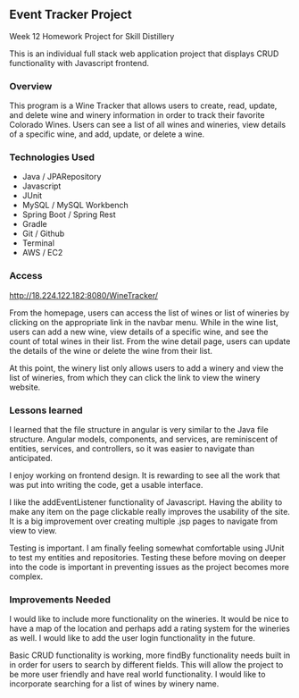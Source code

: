 ## Event Tracker Project

Week 12 Homework Project for Skill Distillery

This is an individual full stack web application project that displays CRUD
functionality with Javascript frontend.

### Overview

This program is a Wine Tracker that allows users to create, read, update, and
delete wine and winery information in order to track their favorite Colorado Wines.
Users can see a list of all wines and wineries, view details of a specific wine,
and add, update, or delete a wine.

### Technologies Used

-   Java / JPARepository
-   Javascript
-   JUnit
-   MySQL / MySQL Workbench
-   Spring Boot / Spring Rest
-   Gradle
-   Git / Github
-   Terminal
-   AWS / EC2

### Access

<http://18.224.122.182:8080/WineTracker/>

<!-- From the homepage, users can access the search features and add a wine to the
database. From the list of all wines, each row can be clicked to see the individual
wine information or sort the list by rating. Once the user is on the individual
wine page they can update or delete the wine using the pre-populated text input
boxes. -->

From the homepage, users can access the list of wines or list of wineries by
clicking on the appropriate link in the navbar menu. While in the wine list,
users can add a new wine, view details of a specific wine, and see the count
of total wines in their list. From the wine detail page, users can update the
details of the wine or delete the wine from their list.

At this point, the winery list only allows users to add a winery and view the
list of wineries, from which they can click the link to view the winery website.

<!-- <http://18.224.122.182:8080/WineTracker/api/wines>

| Return Type |           Route          |                   Functionality |
| ----------- | :----------------------: | ------------------------------: |
| List        |       GET api/wines      |          Gets list of all Wines |
| Wine        |    GET api/wines/{id}    | Gets a single wine object by id |
| Wine        |      POST api/wines      |       Creates a new wine object |
| Wine        |    PUT api/wines/{id}    |           Updates a wine object |
| boolean     |   DELETE api/wines/{id}  |           Deletes a wine object |
| List        |       GET api/wines      |       Gets list of all Wineries |
| Winery      |   GET api/wineries/{id}  | Gets a single wine object by id |
| Winery      |     POST api/wineries    |      Creates a new winer object |
| Winery      |   PUT api/wineries/{id}  |           Updates a wine object |
| boolean     | DELETE api/wineries/{id} |         Deletes a winery object | -->

### Lessons learned

I learned that the file structure in angular is very similar to the Java file
structure. Angular models, components, and services, are reminiscent of entities,
services, and controllers, so it was easier to navigate than anticipated.

I enjoy working on frontend design. It is rewarding to see all the work that was
put into writing the code, get a usable interface.

I like the addEventListener functionality of Javascript. Having the ability to
make any item on the page clickable really improves the usability of the site. It
is a big improvement over creating multiple .jsp pages to navigate from view to
view.

Testing is important. I am finally feeling somewhat comfortable using JUnit to
test my entities and repositories. Testing these before moving on deeper into
the code is important in preventing issues as the project becomes more complex.

### Improvements Needed

I would like to include more functionality on the wineries. It would be nice to
have a map of the location and perhaps add a rating system for the wineries as
well. I would like to add the user login functionality in the future.

Basic CRUD functionality is working, more findBy functionality needs built in
in order for users to search by different fields. This will allow the project
to be more user friendly and have real world functionality. I would like to
incorporate searching for a list of wines by winery name.
